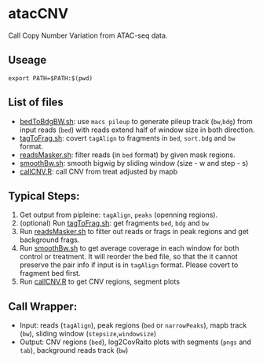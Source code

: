 # atacCNV

Call Copy Number Variation from ATAC-seq data. 

## Useage

```Shell
export PATH=$PATH:$(pwd)
```

## List of files 

* [bedToBdgBW.sh](./src/bedToBdgBw.sh): use `macs pileup` to generate pileup track (`bw`,`bdg`) from input reads (`bed`)  with reads extend half of window size in both direction. 
* [tagToFrag.sh](./src/tagToFrag.sh): covert `tagAlign` to fragments in `bed`, `sort.bdg` and `bw`  format. 
* [readsMasker.sh](./src/readsMasker.sh): filter reads (in `bed` format) by given mask regions. 
* [smoothBw.sh](./src/smoothBw.sh): smooth bigwig by sliding window (size - w and step - s)
* [callCNV.R](./src/callCNV.R): call CNV from treat adjusted by mapb 


## Typical Steps:

1. Get output from pipleine: `tagAlign`, `peaks` (openning regions).
2. (optional) Run [tagToFrag.sh](./src/tagToFrag.sh): get fragments `bed`, `bdg` and `bw`
3. Run [readsMasker.sh](./src/readsMasker.sh) to filter out reads or frags in peak regions and get background frags. 
4. Run [smoothBw.sh](./src/smoothBw.sh) to get average coverage in each window for both control or treatment. It will reorder the bed file, so that the it cannot preserve the pair info if input is in  `tagAlign` format. Please covert to fragment bed first. 
5. Run [callCNV.R](callCNV.R) to get CNV regions, segment plots 

## Call Wrapper: 
* Input: reads (`tagAlign`), peak regions (`bed` or `narrowPeaks`), mapb track (`bw`), sliding window (`stepsize`,`windowsize`)
* Output: CNV regions (`bed`), log2CovRaito plots with segments (`pngs` and `tab`), background reads track (`bw`) 


